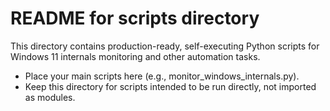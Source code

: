 # README for scripts directory
This directory contains production-ready, self-executing Python scripts for Windows 11 internals monitoring and other automation tasks.

- Place your main scripts here (e.g., monitor_windows_internals.py).
- Keep this directory for scripts intended to be run directly, not imported as modules.
